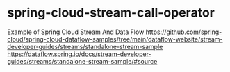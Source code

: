 # spring-cloud-stream-call-operator
Example of Spring Cloud Stream And Data Flow
https://github.com/spring-cloud/spring-cloud-dataflow-samples/tree/main/dataflow-website/stream-developer-guides/streams/standalone-stream-sample
https://dataflow.spring.io/docs/stream-developer-guides/streams/standalone-stream-sample/#source
